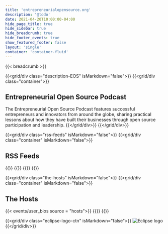 ```yaml
---
title: 'entrepreneurialopensource.org'
description: '@todo'
date: 2021-04-20T10:00:00-04:00
hide_page_title: true
hide_sidebar: true
hide_breadcrumb: true
hide_footer_events: true
show_featured_footer: false
layout: 'single'
container: 'container-fluid'
---
```


{{< breadcrumb >}}


{{<grid/div class="description-EOS" isMarkdown="false">}}
{{<grid/div class="container">}}
## Entrepreneurial Open Source Podcast

The Entrepreneurial Open Source Podcast features successful entrepreneurs and innovators from around the globe, sharing practical lessons about how they have built their businesses through open source participation and leadership.
{{</grid/div>}}
{{</grid/div>}}


{{<grid/div class="rss-feeds" isMarkdown="false">}}
{{<grid/div class="container" isMarkdown="false">}}
<h2>RSS Feeds</h2>
{{<grid/div id="buzzsprout-small-player-1740291" isMarkdown="false">}}
<script
  type="text/javascript"
  charset="utf-8"
  src="https://www.buzzsprout.com/1740291.js?container_id=buzzsprout-large-small-1740291&player=small"
></script>
{{</grid/div>}}
{{</grid/div>}}
{{</grid/div>}}


{{<grid/div class="the-hosts" isMarkdown="false">}}
{{<grid/div class="container" isMarkdown="false">}}
<h2>The Hosts</h2>
{{< events/user_bios source = "hosts">}}
{{</grid/div>}}
{{</grid/div>}}


{{<grid/div class="eclipse-logo-ctn" isMarkdown="false">}}
<img src="./images/EF_registered_wht.png" alt="Eclipse logo"/>
{{</grid/div>}}
